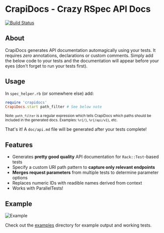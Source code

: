 # CrapiDocs - Crazy RSpec API Docs

[![Build Status](https://travis-ci.org/mikejholly/crapidocs.svg?branch=master)](https://travis-ci.org/mikejholly/crapidocs)

## About

CrapiDocs generates API documentation automagically using your tests. It requires _zero_
annotations, declarations or custom comments. Simply add the below code to your tests and the
documentation will appear before your eyes (don't forget to run your tests first).

## Usage

In `spec_helper.rb` (or somewhere else) add:

```ruby
require 'crapidocs'
CrapiDocs.start path_filter # See below note
```

<sub>Note: `path_filter` is a regular expression which tells CrapiDocs which paths should be
included in the generated docs. Examples: `%r{/}`, `%r{/api/v1}`, etc.</sub>

That's it! A `doc/api.md` file will be generated after your tests complete!

## Features

* Generates **pretty good quality** API documentation for `Rack::Test`-based tests
* Specify a custom URI path pattern to **capture only relevant endpoints**
* **Merges request parameters** from multiple tests to determine parameter options
* Replaces numeric IDs with readible names derived from context
* Works with ParallelTests!

## Example

![Example](http://i.imgur.com/6nvHC4C.png)

Check out the [examples](/example) directory for example output and working tests.

